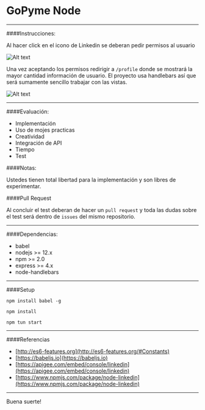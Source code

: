 # GoPyme Node

---

####Instrucciones:

Al hacer click en el icono de Linkedin se deberan pedir permisos al usuario

![Alt text](https://raw.githubusercontent.com/MadebyAe/GoPyme/master/assets/img/home.png)

Una vez aceptando los permisos redirigir a `/profile` donde se mostrará la mayor cantidad información de usuario. El proyecto usa handlebars así que será sumamente sencillo trabajar con las vistas. 

![Alt text](https://raw.githubusercontent.com/MadebyAe/GoPyme/master/assets/img/profile.png)

---

####Evaluación:

* Implementación
* Uso de mojes practicas
* Creatividad
* Integración de API
* Tiempo
* Test

####Notas:

Ustedes tienen total libertad para la implementación y son libres de experimentar.

####Pull Request

Al concluir el test deberan de hacer un `pull request` y toda las dudas sobre el test será dentro de `issues` del mismo repositorio.

---

####Dependencias:

* babel
* nodejs >= 12.x
* npm >= 2.0
* express >= 4.x
* node-handlebars

---

####Setup


`npm install babel -g`

`npm install`

`npm tun start`

---

####Referencias

* [http://es6-features.org](http://es6-features.org/#Constants) 
* [https://babeljs.io](https://babeljs.io)
* [https://apigee.com/embed/console/linkedin](https://apigee.com/embed/console/linkedin)
* [https://www.npmjs.com/package/node-linkedin](https://www.npmjs.com/package/node-linkedin)

---



Buena suerte!
